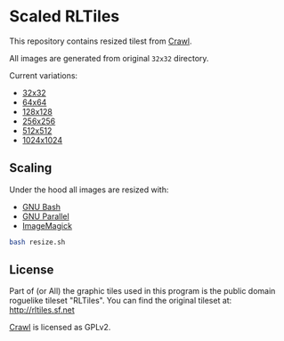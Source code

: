 # Scaled RLTiles

This repository contains resized tilest from
[Crawl](https://github.com/crawl/crawl).

All images are generated from original `32x32` directory.

Current variations:

- [32x32](./32x32)
- [64x64](./64x64)
- [128x128](./128x128)
- [256x256](./256x256)
- [512x512](./512x512)
- [1024x1024](./1024x1024)

## Scaling

Under the hood all images are resized with:

- [GNU Bash](https://www.gnu.org/software/bash/)
- [GNU Parallel](https://www.gnu.org/software/parallel/)
- [ImageMagick](https://imagemagick.org/)

```sh
bash resize.sh
```

## License

Part of (or All) the graphic tiles used in this program is the public domain
roguelike tileset "RLTiles". You can find the original tileset at:
<http://rltiles.sf.net>

[Crawl](https://github.com/crawl/crawl) is licensed as GPLv2.
